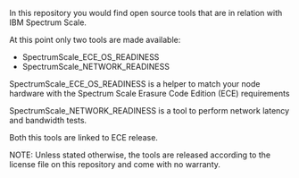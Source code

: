In this repository you would find open source tools that are in relation with IBM Spectrum Scale.

At this point only two tools are made available:

 - SpectrumScale_ECE_OS_READINESS
 - SpectrumScale_NETWORK_READINESS

 SpectrumScale_ECE_OS_READINESS is a helper to match your node hardware with the Spectrum Scale Erasure Code Edition (ECE) requirements

 SpectrumScale_NETWORK_READINESS is a tool to perform network latency and bandwidth tests.

 Both this tools are linked to ECE release.

 NOTE: Unless stated otherwise, the tools are released according to the license file on this repository and come with no warranty.
